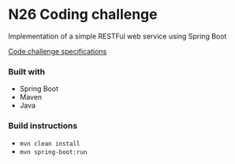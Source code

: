 # N26 Coding challenge

Implementation of a simple RESTFul web service using Spring Boot

[Code challenge specifications](specifications.pdf)

### Built with
* Spring Boot
* Maven
* Java

### Build instructions
* `mvn clean install`
* `mvn spring-boot:run`